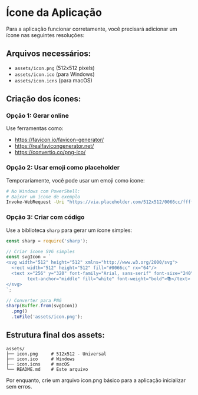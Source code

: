 # Ícone da Aplicação

Para a aplicação funcionar corretamente, você precisará adicionar um ícone nas seguintes resoluções:

## Arquivos necessários:
- `assets/icon.png` (512x512 pixels)
- `assets/icon.ico` (para Windows)
- `assets/icon.icns` (para macOS)

## Criação dos ícones:

### Opção 1: Gerar online
Use ferramentas como:
- https://favicon.io/favicon-generator/
- https://realfavicongenerator.net/
- https://convertio.co/png-ico/

### Opção 2: Usar emoji como placeholder
Temporariamente, você pode usar um emoji como ícone:

```bash
# No Windows com PowerShell:
# Baixar um ícone de exemplo
Invoke-WebRequest -Uri "https://via.placeholder.com/512x512/0066cc/ffffff?text=📚" -OutFile "assets/icon.png"
```

### Opção 3: Criar com código
Use a biblioteca `sharp` para gerar um ícone simples:

```javascript
const sharp = require('sharp');

// Criar ícone SVG simples
const svgIcon = `
<svg width="512" height="512" xmlns="http://www.w3.org/2000/svg">
  <rect width="512" height="512" fill="#0066cc" rx="64"/>
  <text x="256" y="320" font-family="Arial, sans-serif" font-size="240" 
        text-anchor="middle" fill="white" font-weight="bold">📚</text>
</svg>
`;

// Converter para PNG
sharp(Buffer.from(svgIcon))
  .png()
  .toFile('assets/icon.png');
```

## Estrutura final dos assets:
```
assets/
├── icon.png     # 512x512 - Universal
├── icon.ico     # Windows
├── icon.icns    # macOS
└── README.md    # Este arquivo
```

Por enquanto, crie um arquivo icon.png básico para a aplicação inicializar sem erros.